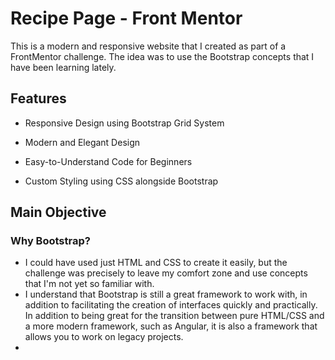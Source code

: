 # Recipe Page - Front Mentor

This is a modern and responsive website that I created as part of a FrontMentor challenge. The idea was to use the Bootstrap concepts that I have been learning lately.

## Features

* Responsive Design using Bootstrap Grid System

* Modern and Elegant Design

* Easy-to-Understand Code for Beginners

* Custom Styling using CSS alongside Bootstrap



## Main Objective

### Why Bootstrap?

*  I could have used just HTML and CSS to create it easily, but the challenge was precisely to leave my comfort zone and use concepts that I'm not yet so familiar with.
*  I understand that Bootstrap is still a great framework to work with, in addition to facilitating the creation of interfaces quickly and practically. In addition to being great for the transition between pure HTML/CSS and a more modern framework, such as Angular, it is also a framework that allows you to work on legacy projects.
*  
